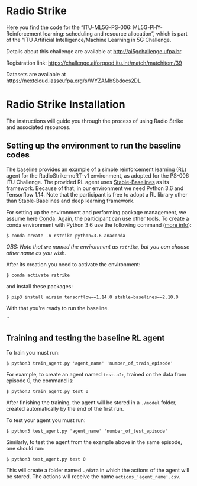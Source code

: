 # Radio Strike

Here you find the code for the “ITU-ML5G-PS-006: ML5G-PHY-Reinforcement learning: scheduling and resource allocation”, which is part of the “ITU Artificial Intelligence/Machine Learning in 5G Challenge. 

Details about this challenge are available at http://ai5gchallenge.ufpa.br.

Registration link: https://challenge.aiforgood.itu.int/match/matchitem/39

Datasets are available at https://nextcloud.lasseufpa.org/s/WYZAMbSbdocs2DL

# Radio Strike Installation
The instructions will guide you through the process of using Radio Strike and associated resources. 

## Setting up the environment to run the baseline codes
The baseline provides an example of a simple reinforcement learning (RL) agent for the RadioStrike-noRT-v1 environment, as adopted for the PS-006 ITU Challenge.
The provided RL agent uses [Stable-Baselines](https://github.com/Stable-Baselines-Team/stable-baselines) as its framework. Because of that, in our environment we need Python 3.6 and Tensorflow 1.14. Note that the participant is free to adopt a RL library other than Stable-Baselines and deep learning framework.

For setting up the environment and performing package management, we assume here [Conda](https://docs.conda.io/en/latest/). Again, the participant can use other tools. To create a conda environment with Python 3.6 use the following command ([more info](https://docs.conda.io/projects/conda/en/latest/user-guide/tasks/manage-python.html)):  

`$ conda create -n rstrike python=3.6 anaconda`

_OBS: Note that we named the environment as `rstrike`, but you can choose other name as you wish._

After its creation you need to activate the environment:

`$ conda activate rstrike`

and install these packages:

`$ pip3 install airsim tensorflow==1.14.0 stable-baselines==2.10.0`

With that you're ready to run the baseline.

``

## Training and testing the baseline RL agent
To train you must run:

`$ python3 train_agent.py 'agent_name' 'number_of_train_episode'`

For example, to create an agent named `test.a2c`, trained on the data from episode 0, the command is:

`$ python3 train_agent.py test 0`

After finishing the training, the agent will be stored in a `./model` folder, created automatically by the end of the first run.

To test your agent you must run:

`$ python3 test_agent.py 'agent_name' 'number_of_test_episode'`

Similarly, to test the agent from the example above in the same episode, one should run:

`$ python3 test_agent.py test 0`

This will create a folder named `./data` in which the actions of the agent will be stored. The actions will receive the name `actions_'agent_name'.csv`.
